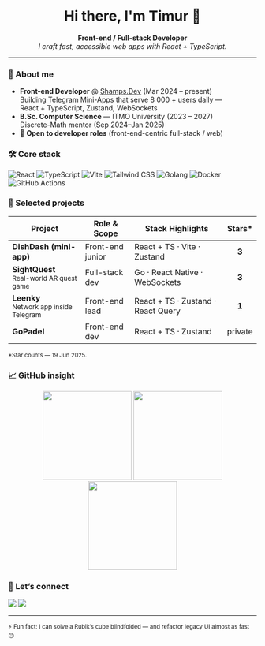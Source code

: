 <h1 align="center">Hi there, I'm Timur 👋</h1>

<p align="center">
  <b>Front-end&nbsp;/ Full-stack Developer</b><br/>
  <i>I craft fast, accessible web apps with&nbsp;React&nbsp;+&nbsp;TypeScript.</i>
</p>

---

### 🚀 About me

- **Front-end Developer** @ <a href="https://shamps.dev">Shamps.Dev</a> (Mar 2024 – present)  
  Building Telegram Mini-Apps that serve&nbsp;8 000 + users daily — React&nbsp;+&nbsp;TypeScript, Zustand, WebSockets
- **B.Sc. Computer Science** — ITMO University (2023 – 2027)  
  Discrete-Math mentor (Sep 2024–Jan 2025)
- 📌 **Open to developer roles** (front-end-centric full-stack / web)

### 🛠 Core stack

![React](https://img.shields.io/badge/-React-20232A?style=for-the-badge&logo=react)
![TypeScript](https://img.shields.io/badge/-TypeScript-3178C6?style=for-the-badge&logo=typescript&logoColor=white)
![Vite](https://img.shields.io/badge/-Vite-646CFF?style=for-the-badge&logo=vite&logoColor=white)
![Tailwind CSS](https://img.shields.io/badge/-Tailwind-06B6D4?style=for-the-badge&logo=tailwindcss&logoColor=white)
![Golang](https://img.shields.io/badge/-Go-00ADD8?style=for-the-badge&logo=go)
![Docker](https://img.shields.io/badge/-Docker-2496ED?style=for-the-badge&logo=docker&logoColor=white)
![GitHub Actions](https://img.shields.io/badge/-GitHub%20Actions-2088FF?style=for-the-badge&logo=githubactions&logoColor=white)

### 🌟 Selected projects

| Project | Role & Scope | Stack Highlights | Stars* |
|---------|--------------|------------------|:----:|
| **DishDash (mini-app)** | Front-end junior | React + TS · Vite · Zustand | **3** |
| **SightQuest**<br/><sub>Real-world AR quest game</sub> | Full-stack dev | Go · React Native · WebSockets | **3** |
| **Leenky**<br/><sub>Network app inside Telegram</sub> | Front-end lead | React + TS · Zustand · React Query | **1** |
| **GoPadel** | Front-end dev | React + TS · Zustand | private |

<sub>*Star counts — 19 Jun 2025.</sub>

### 📈 GitHub insight

<p align="center">
  <img height="180" src="https://github-readme-stats.vercel.app/api?username=PriestFaria&show_icons=true&theme=tokyonight&hide=stars,issues" />
  <img height="180" src="https://github-readme-stats.vercel.app/api/top-langs/?username=PriestFaria&layout=compact&langs_count=8&theme=tokyonight" />
  <br/>
  <img height="180" src="https://github-readme-streak-stats.herokuapp.com?user=PriestFaria&theme=tokyonight" />
</p>

### 🤝 Let’s connect

<a href="mailto:timuridit@gmail.com"><img src="https://img.shields.io/badge/Email-timuridit@gmail.com-D14836?style=for-the-badge&logo=gmail&logoColor=white"/></a>
<a href="https://t.me/PriestFaria"><img src="https://img.shields.io/badge/Telegram-@priest_faria-2CA5E0?style=for-the-badge&logo=telegram&logoColor=white"/></a>

---

<sub>⚡ Fun fact: I can solve a Rubik’s cube blindfolded — and refactor legacy UI almost as fast 😉</sub>
